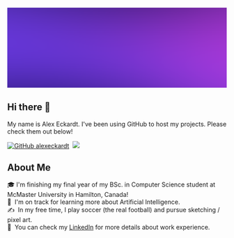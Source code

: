 ![Header Image](https://github.com/alexeckardt/alexeckardt/blob/main/header.png)

## Hi there 👋
My name is Alex Eckardt. I've been using GitHub to host my projects. Please check them out below!

[![GitHub alexeckardt](https://img.shields.io/github/followers/alexeckardt?label=follow&style=social)](https://github.com/alexeckardt)&nbsp;
![](https://komarev.com/ghpvc/?username=alexeckardt&color=blueviolet)

## About Me
🎓&nbsp;I'm finishing my final year of my BSc. in Computer Science student at McMaster University in Hamilton, Canada!\
🌱 &nbsp;I'm on track for learning more about Artificial Intelligence.\
✍️ &nbsp;In my free time, I play soccer (the real football) and pursue sketching / pixel art.\
📄 &nbsp;You can check my [LinkedIn](https://www.linkedin.com/in/alex-eckardt/) for more details about work experience.